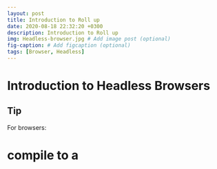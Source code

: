 ```yaml
---
layout: post
title: Introduction to Roll up
date: 2020-08-18 22:32:20 +0300
description: Introduction to Roll up
img: Headless-browser.jpg # Add image post (optional)
fig-caption: # Add figcaption (optional)
tags: [Browser, Headless]
---
```


# Introduction to Headless Browsers

## Tip

For browsers:

# compile to a <script> containing a self-executing function ('iife')
rollup main.js --file bundle.js --format iife（立即执行函数）
For Node.js:

# compile to a CommonJS module ('cjs')
rollup main.js --file bundle.js --format cjs
For both browsers and Node.js:

# UMD format requires a bundle name
rollup main.js --file bundle.js --format umd --name "myBundle"

